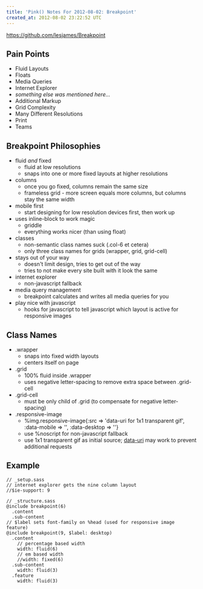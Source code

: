 ```yaml
---
title: 'Pink() Notes For 2012-08-02: Breakpoint'
created_at: 2012-08-02 23:22:52 UTC
---
```


https://github.com/lesjames/Breakpoint

## Pain Points

* Fluid Layouts
* Floats
* Media Queries
* Internet Explorer
* _something else was mentioned here..._
* Additional Markup
* Grid Complexity
* Many Different Resolutions
* Print
* Teams

## Breakpoint Philosophies

* fluid *and* fixed
  * fluid at low resolutions
  * snaps into one or more fixed layouts at higher resolutions
* columns
  * once you go fixed, columns remain the same size
  * frameless grid - more screen equals more columns, but columns stay the same width
* mobile first
  * start designing for low resolution devices first, then work up
* uses inline-block to work magic
  * griddle
  * everything works nicer (than using float)
* classes
  * non-semantic class names suck (.col-6 et cetera)
  * only three class names for grids (wrapper, grid, grid-cell)
* stays out of your way
  * doesn't limit design, tries to get out of the way
  * tries to not make every site built with it look the same
* internet explorer
  * non-javascript fallback
* media query management
  * breakpoint calculates and writes all media queries for you
* play nice with javascript
  * hooks for javascript to tell javascript which layout is active for responsive images

## Class Names

* .wrapper
  * snaps into fixed width layouts
  * centers itself on page
* .grid
  * 100% fluid inside .wrapper
  * uses negative letter-spacing to remove extra space between .grid-cell
* .grid-cell
  * must be only child of .grid (to compensate for negative letter-spacing)
* .responsive-image
  * %img.responsive-image{:src => 'data-uri for 1x1 transparent gif', :data-mobile => '', :data-desktop => ''}
  * use %noscript for non-javascript fallback
  * use 1x1 transparent gif as initial source; [data-uri](http://en.wikipedia.org/wiki/Data_URI_scheme) may work to prevent additional requests

## Example

    // _setup.sass
    // internet explorer gets the nine column layout
    //$ie-support: 9

    // _structure.sass
    @include breakpoint(6)
      .content
      .sub-content
    // $label sets font-family on %head (used for responsive image feature)
    @include breakpoint(9, $label: desktop)
      .content
        // percentage based width
        width: fluid(6)
        // em based width
        //width: fixed(6)
      .sub-content
        width: fluid(3)
      .feature
        width: fluid(3)
